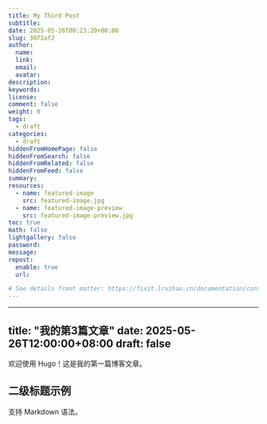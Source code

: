 ```yaml
---
title: My Third Post
subtitle:
date: 2025-05-26T00:23:20+08:00
slug: 3072af2
author:
  name:
  link:
  email:
  avatar:
description:
keywords:
license:
comment: false
weight: 0
tags:
  - draft
categories:
  - draft
hiddenFromHomePage: false
hiddenFromSearch: false
hiddenFromRelated: false
hiddenFromFeed: false
summary:
resources:
  - name: featured-image
    src: featured-image.jpg
  - name: featured-image-preview
    src: featured-image-preview.jpg
toc: true
math: false
lightgallery: false
password:
message:
repost:
  enable: true
  url:

# See details front matter: https://fixit.lruihao.cn/documentation/content-management/introduction/#front-matter
---
```

---
title: "我的第3篇文章"
date: 2025-05-26T12:00:00+08:00
draft: false
---

欢迎使用 Hugo！这是我的第一篇博客文章。

## 二级标题示例

支持 Markdown 语法。

<!--more-->
